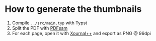 # How to generate the thumbnails

1. Compile `../src/main.typ` with Typst
1. Split the PDF with [PDFsam](https://github.com/torakiki/pdfsam)
1. For each page, open it with [Xournal++](https://github.com/xournalpp/xournalpp) and export as PNG @ 96dpi